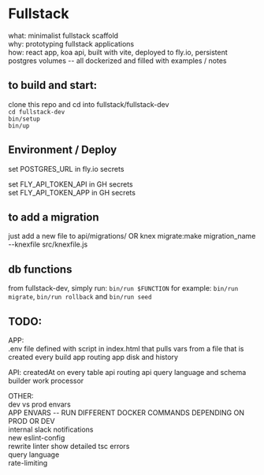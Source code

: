 # Fullstack
what: minimalist fullstack scaffold  
why: prototyping fullstack applications  
how: react app, koa api, built with vite, deployed to fly.io, persistent postgres volumes -- all dockerized and filled with examples / notes

## to build and start:
clone this repo and cd into fullstack/fullstack-dev \
`cd fullstack-dev`  
`bin/setup`  
`bin/up`

## Environment / Deploy
set POSTGRES_URL in fly.io secrets

set FLY_API_TOKEN_API in GH secrets \
set FLY_API_TOKEN_APP in GH secrets

## to add a migration
just add a new file to api/migrations/ OR
knex migrate:make migration_name --knexfile src/knexfile.js

## db functions
from fullstack-dev, simply run: `bin/run $FUNCTION`
for example: `bin/run migrate`, `bin/run rollback` and `bin/run seed`

## TODO:
APP: \
.env file
  defined with script in index.html <head> that pulls vars from a file that is created every build
app routing
app disk and history

API:
createdAt on every table
api routing
api query language and schema builder
work processor

OTHER: \
dev vs prod envars \
  APP ENVARS -- RUN DIFFERENT DOCKER COMMANDS DEPENDING ON PROD OR DEV \
internal slack notifications \
new eslint-config \
rewrite linter
  show detailed tsc errors \
query language \
rate-limiting


<!-- DONE 
deploy through GH actions \
  on push to main 
  to fly if configured 

try jsdoc
Vite!
api .env file
db migrations
-->
